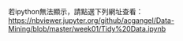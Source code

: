 若ipython無法顯示，請點選下列網址查看：  
https://nbviewer.jupyter.org/github/acgangel/Data-Mining/blob/master/week01/Tidy%20Data.ipynb
